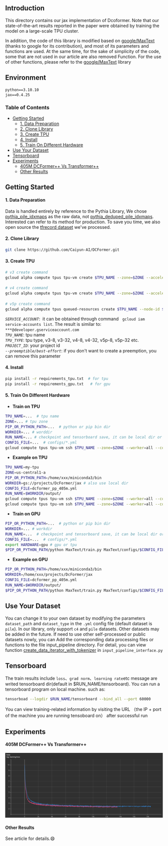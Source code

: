 ## Introduction
This directory contains our jax implementation of Dcoformer. Note that our state-of-the-art results reported in the paper were obtained by training the model on a large-scale TPU cluster.

In addition, the code of this library is modified based on [google/MaxText](https://github.com/google/maxtext) (thanks to google for its contribution), and most of its parameters and functions are used. At the same time, for the sake of simplicity of the code, some that are not used in our article are also removed Function. For the use of other functions, please refer to the [google/MaxText](https://github.com/google/maxtext) library

## Environment
```plaintext
python==3.10.10  
jax==0.4.25
``` 

### Table of Contents
- [Getting Started](#Getting-started)
    - [1. Data Preparation](#1-Data-Preparation)
    - [2. Clone Library](#2-clone-Library)
    - [3. Create TPU](#3-Create-TPU)
    - [4. Install](#4-Install)
    - [5. Train On Different Hardware](#5-Train-On-Different-Hardware)
- [Use Your Dataset](#Use-Your-Dataset)
- [Tensorboard](#Tensorboard)
- [Experiments](#Experiments)
    - [405M DCFormer++ Vs Transformer++](#405M-DCFormer++-VS-Transformer++)
    - [Other Results](#Other-Results)

## Getting Started

#### 1. Data Preparation
Data is handled entirely by reference to the Pythia Library, We chose [pythia_pile_idxmaps](https://huggingface.co/datasets/EleutherAI/pythia_pile_idxmaps) as the raw data, not [pythia_deduped_pile_idxmaps](https://huggingface.co/datasets/EleutherAI/pythia_deduped_pile_idxmaps). Interested can refer to its method for production. To save you time, we also open source the [tfrecord dataset](https://huggingface.co/datasets/Caiyun-AI/Pile_tfrecord/tree/main) we've processed.


#### 2. Clone Library
```bash
git clone https://github.com/Caiyun-AI/DCFormer.git
```
#### 3. Create TPU
 
```bash
# v3 create command
gcloud alpha compute tpus tpu-vm create $TPU_NAME --zone=$ZONE --accelerator-type=$TPU_TYPE --version=tpu-vm-base --project=$PROJECT_ID  --scopes=https://www.googleapis.com/auth/cloud-platform --preemptible

# v4 create command
gcloud alpha compute tpus tpu-vm create $TPU_NAME --zone=$ZONE --accelerator-type=$TPU_TYPE --version=tpu-vm-tf-2.10.0-pod-v4 --project=$PROJECT_ID  --scopes=https://www.googleapis.com/auth/cloud-platform --preemptible

# v5p create command
gcloud alpha compute tpus queued-resources create $TPU_NAME --node-id $TPU_NAME  --project $PROJECT_ID   --zone=$ZONE   --accelerator-type=$TPU_TYPE --runtime-version v2-alpha-tpuv5 --service-account $SERVICE_ACCOUNT   --best-effort
```
*```SERVICE_ACCOUNT```*: &nbsp;it can be obtained through command &nbsp; ```gcloud iam service-accounts list```. The result is similar to: ```***@developer.gserviceaccount.com```   
*```TPU_NAME```*:&nbsp;tpu name  
*```TPU_TYPE```*:&nbsp;tpu type, v3-8, v3-32, v4-8, v4-32, v5p-8, v5p-32 etc.    
*```PROJECT_ID```*: your project id  
*```--preemptible/best-effort```*:&nbsp;if you don't want to create a preemption, you can remove this parameter  

#### 4. Install

```bash
pip install -r requirements_tpu.txt  # for tpu
pip install -r requirements_gpu.txt   # for gpu
```


#### 5. Train On Different Hardware
- **Train on TPU**
```bash
TPU_NAME=...  # tpu name
ZONE=... # tpu zone
PIP_OR_PYTHON_PATH=...  # python or pip bin dir
WORKDIR=... # worddir
RUN_NAME=... # checkpoint and tensorboard save, it can be local dir or bucket dir(gs://...)
CONFIG_FILE=...  # configs/*.yml
gcloud compute tpus tpu-vm ssh $TPU_NAME --zone=$ZONE --worker=all --command="export HARDWARE=tpu; cd $WORKDIR; $PIP_OR_PYTHON_PATH/python MaxText/train.py MaxText/configs/$CONFIG_FILE run_name=$RUN_NAME hardware=tpu | tee train.log"
```

- **Example on TPU**

```bash
TPU_NAME=my-tpu
ZONE=us-central1-a
PIP_OR_PYTHON_PATH=/home/xxx/miniconda3/bin
WORKDIR=gs://projects/DcFormer/jax # also use local dir
CONFIG_FILE=dcformer_pp_405m.yml
RUN_NAME=$WORKDIR/output/
gcloud compute tpus tpu-vm ssh $TPU_NAME --zone=$ZONE --worker=all --command="$PIP_OR_PYTHON_PATH/pip install -r $WORKDIR/requirements_tpu.txt"
gcloud compute tpus tpu-vm ssh $TPU_NAME --zone=$ZONE --worker=all --command="export HARDWARE=tpu; cd $WORKDIR; $PIP_OR_PYTHON_PATH/python MaxText/train.py MaxText/configs/$CONFIG_FILE run_name=$RUN_NAME hardware=tpu | tee train.log"
```

- **Train on GPU**
```bash
PIP_OR_PYTHON_PATH=...  # python or pip bin dir
WORKDIR=... # workdir
RUN_NAME=...  # checkpoint and tensorboard save, it can be local dir or bucket dir(gs://...)
CONFIG_FILE=...  # configs/*.yml
export HARDWARE=gpu # gpu or tpu
$PIP_OR_PYTHON_PATH/python MaxText/train.py MaxText/configs/$CONFIG_FILE run_name=$RUN_NAME hardware=gpu  compile_topology_num_slices=1 | tee train.log
```

- **Example on GPU**
```bash
PIP_OR_PYTHON_PATH=/home/xxx/miniconda3/bin
WORKDIR=/home/xxx/projects/DcFormer/jax
CONFIG_FILE=dcformer_pp_405m.yml
RUN_NAME=$WORKDIR/output/
$PIP_OR_PYTHON_PATH/python MaxText/train.py MaxText/configs/$CONFIG_FILE run_name=$RUN_NAME hardware=gpu  compile_topology_num_slices=1 | tee train.log
```


## Use Your Dataset

You can change it to your own dataset by modifying the parameters ```dataset_path``` and ```dataset_type``` in the ```.yml``` config file (default dataset is ```pile```). In our library, only support ```c4``` and ```pile``` datasets. Other datasets may be added in the future. If need to use other self-processed or public datasets nowly, you can Add the corresponding data processing files or functions to the file input_pipeline directory. For detail, you can view function [ create_data_iterator_with_tokenizer](https://github.com/Caiyun-AI/DCFormer/blob/74e33be0a92caff3d56041d917e65569b1682dd2/jax/MaxText/input_pipeline/input_pipeline_interface.py#L252) in ```input_pipeline_interface.py```

## Tensorboard

The train results include ```loss```、```grad norm```、```learning rate```etc message are writed tensorboard dir(default in $RUN_NAME/tensorboard). You can run a tensorboard program on local machine. such as:
    
```bash
tensorboad --logdir $RUN_NAME/tensorboard --bind_all --port 60000
```
You can view training-related information by visiting the URL （the IP + port of the machine you are running tensoboard on） after successful run
    

## Experiments

#### **405M DCFormer++ Vs Transformer++**

![Loss曲线](images/405m_dcformer_pp_vs_transformer_pp_loss.png)

#### **Other Results**

See article for details.😄

